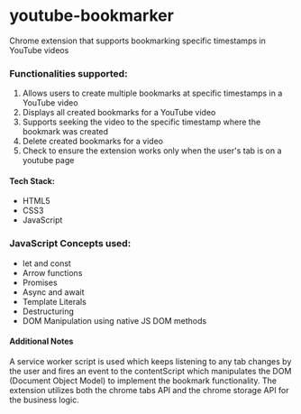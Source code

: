 # youtube-bookmarker
Chrome extension that supports bookmarking specific timestamps in YouTube videos

### Functionalities supported:
1. Allows users to create multiple bookmarks at specific timestamps in a YouTube video
2. Displays all created bookmarks for a YouTube video
3. Supports seeking the video to the specific timestamp where the bookmark was created
4. Delete created bookmarks for a video
5. Check to ensure the extension works only when the user's tab is on a youtube page

#### Tech Stack:
- HTML5
- CSS3
- JavaScript

### JavaScript Concepts used:
 - let and const
 - Arrow functions
 - Promises
 - Async and await
 - Template Literals
 - Destructuring
 - DOM Manipulation using native JS DOM methods
 
#### Additional Notes
A service worker script is used which keeps listening to any tab changes by the user and fires an event to the contentScript which manipulates the DOM (Document Object Model) to implement the bookmark functionality. The extension utilizes both the chrome tabs API and the chrome storage API for the business logic.
